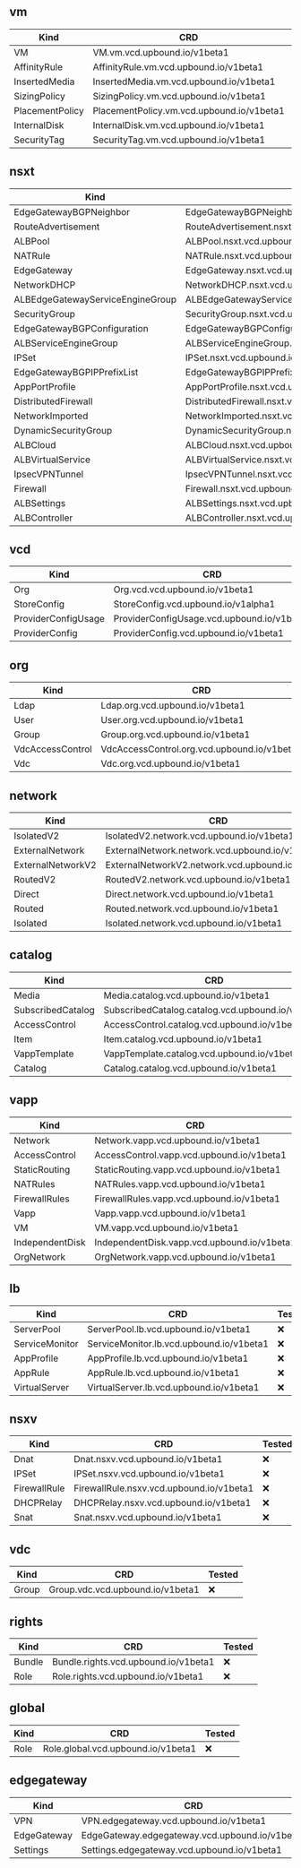 
## vm
|Kind|CRD|Tested|
|---|---|---|
|VM|VM.vm.vcd.upbound.io/v1beta1|:x:|
|AffinityRule|AffinityRule.vm.vcd.upbound.io/v1beta1|:x:|
|InsertedMedia|InsertedMedia.vm.vcd.upbound.io/v1beta1|:x:|
|SizingPolicy|SizingPolicy.vm.vcd.upbound.io/v1beta1|:x:|
|PlacementPolicy|PlacementPolicy.vm.vcd.upbound.io/v1beta1|:x:|
|InternalDisk|InternalDisk.vm.vcd.upbound.io/v1beta1|:x:|
|SecurityTag|SecurityTag.vm.vcd.upbound.io/v1beta1|:x:|

## nsxt
|Kind|CRD|Tested|
|---|---|---|
|EdgeGatewayBGPNeighbor|EdgeGatewayBGPNeighbor.nsxt.vcd.upbound.io/v1beta1|:x:|
|RouteAdvertisement|RouteAdvertisement.nsxt.vcd.upbound.io/v1beta1|:x:|
|ALBPool|ALBPool.nsxt.vcd.upbound.io/v1beta1|:x:|
|NATRule|NATRule.nsxt.vcd.upbound.io/v1beta1|:x:|
|EdgeGateway|EdgeGateway.nsxt.vcd.upbound.io/v1beta1|:x:|
|NetworkDHCP|NetworkDHCP.nsxt.vcd.upbound.io/v1beta1|:x:|
|ALBEdgeGatewayServiceEngineGroup|ALBEdgeGatewayServiceEngineGroup.nsxt.vcd.upbound.io/v1beta1|:x:|
|SecurityGroup|SecurityGroup.nsxt.vcd.upbound.io/v1beta1|:x:|
|EdgeGatewayBGPConfiguration|EdgeGatewayBGPConfiguration.nsxt.vcd.upbound.io/v1beta1|:x:|
|ALBServiceEngineGroup|ALBServiceEngineGroup.nsxt.vcd.upbound.io/v1beta1|:x:|
|IPSet|IPSet.nsxt.vcd.upbound.io/v1beta1|:x:|
|EdgeGatewayBGPIPPrefixList|EdgeGatewayBGPIPPrefixList.nsxt.vcd.upbound.io/v1beta1|:x:|
|AppPortProfile|AppPortProfile.nsxt.vcd.upbound.io/v1beta1|:x:|
|DistributedFirewall|DistributedFirewall.nsxt.vcd.upbound.io/v1beta1|:x:|
|NetworkImported|NetworkImported.nsxt.vcd.upbound.io/v1beta1|:x:|
|DynamicSecurityGroup|DynamicSecurityGroup.nsxt.vcd.upbound.io/v1beta1|:x:|
|ALBCloud|ALBCloud.nsxt.vcd.upbound.io/v1beta1|:x:|
|ALBVirtualService|ALBVirtualService.nsxt.vcd.upbound.io/v1beta1|:x:|
|IpsecVPNTunnel|IpsecVPNTunnel.nsxt.vcd.upbound.io/v1beta1|:x:|
|Firewall|Firewall.nsxt.vcd.upbound.io/v1beta1|:x:|
|ALBSettings|ALBSettings.nsxt.vcd.upbound.io/v1beta1|:x:|
|ALBController|ALBController.nsxt.vcd.upbound.io/v1beta1|:x:|

## vcd
|Kind|CRD|Tested|
|---|---|---|
|Org|Org.vcd.vcd.upbound.io/v1beta1|:x:|
|StoreConfig|StoreConfig.vcd.upbound.io/v1alpha1|:white_check_mark:|
|ProviderConfigUsage|ProviderConfigUsage.vcd.upbound.io/v1beta1|:x:|
|ProviderConfig|ProviderConfig.vcd.upbound.io/v1beta1|:white_check_mark:|

## org
|Kind|CRD|Tested|
|---|---|---|
|Ldap|Ldap.org.vcd.upbound.io/v1beta1|:x:|
|User|User.org.vcd.upbound.io/v1beta1|:x:|
|Group|Group.org.vcd.upbound.io/v1beta1|:x:|
|VdcAccessControl|VdcAccessControl.org.vcd.upbound.io/v1beta1|:x:|
|Vdc|Vdc.org.vcd.upbound.io/v1beta1|:x:|

## network
|Kind|CRD|Tested|
|---|---|---|
|IsolatedV2|IsolatedV2.network.vcd.upbound.io/v1beta1|:x:|
|ExternalNetwork|ExternalNetwork.network.vcd.upbound.io/v1beta1|:x:|
|ExternalNetworkV2|ExternalNetworkV2.network.vcd.upbound.io/v1beta1|:x:|
|RoutedV2|RoutedV2.network.vcd.upbound.io/v1beta1|:x:|
|Direct|Direct.network.vcd.upbound.io/v1beta1|:x:|
|Routed|Routed.network.vcd.upbound.io/v1beta1|:x:|
|Isolated|Isolated.network.vcd.upbound.io/v1beta1|:x:|

## catalog
|Kind|CRD|Tested|
|---|---|---|
|Media|Media.catalog.vcd.upbound.io/v1beta1|:x:|
|SubscribedCatalog|SubscribedCatalog.catalog.vcd.upbound.io/v1beta1|:x:|
|AccessControl|AccessControl.catalog.vcd.upbound.io/v1beta1|:x:|
|Item|Item.catalog.vcd.upbound.io/v1beta1|:x:|
|VappTemplate|VappTemplate.catalog.vcd.upbound.io/v1beta1|:x:|
|Catalog|Catalog.catalog.vcd.upbound.io/v1beta1|:x:|

## vapp
|Kind|CRD|Tested|
|---|---|---|
|Network|Network.vapp.vcd.upbound.io/v1beta1|:x:|
|AccessControl|AccessControl.vapp.vcd.upbound.io/v1beta1|:x:|
|StaticRouting|StaticRouting.vapp.vcd.upbound.io/v1beta1|:x:|
|NATRules|NATRules.vapp.vcd.upbound.io/v1beta1|:x:|
|FirewallRules|FirewallRules.vapp.vcd.upbound.io/v1beta1|:x:|
|Vapp|Vapp.vapp.vcd.upbound.io/v1beta1|:x:|
|VM|VM.vapp.vcd.upbound.io/v1beta1|:x:|
|IndependentDisk|IndependentDisk.vapp.vcd.upbound.io/v1beta1|:x:|
|OrgNetwork|OrgNetwork.vapp.vcd.upbound.io/v1beta1|:x:|

## lb
|Kind|CRD|Tested|
|---|---|---|
|ServerPool|ServerPool.lb.vcd.upbound.io/v1beta1|:x:|
|ServiceMonitor|ServiceMonitor.lb.vcd.upbound.io/v1beta1|:x:|
|AppProfile|AppProfile.lb.vcd.upbound.io/v1beta1|:x:|
|AppRule|AppRule.lb.vcd.upbound.io/v1beta1|:x:|
|VirtualServer|VirtualServer.lb.vcd.upbound.io/v1beta1|:x:|

## nsxv
|Kind|CRD|Tested|
|---|---|---|
|Dnat|Dnat.nsxv.vcd.upbound.io/v1beta1|:x:|
|IPSet|IPSet.nsxv.vcd.upbound.io/v1beta1|:x:|
|FirewallRule|FirewallRule.nsxv.vcd.upbound.io/v1beta1|:x:|
|DHCPRelay|DHCPRelay.nsxv.vcd.upbound.io/v1beta1|:x:|
|Snat|Snat.nsxv.vcd.upbound.io/v1beta1|:x:|

## vdc
|Kind|CRD|Tested|
|---|---|---|
|Group|Group.vdc.vcd.upbound.io/v1beta1|:x:|

## rights
|Kind|CRD|Tested|
|---|---|---|
|Bundle|Bundle.rights.vcd.upbound.io/v1beta1|:x:|
|Role|Role.rights.vcd.upbound.io/v1beta1|:x:|

## global
|Kind|CRD|Tested|
|---|---|---|
|Role|Role.global.vcd.upbound.io/v1beta1|:x:|

## edgegateway
|Kind|CRD|Tested|
|---|---|---|
|VPN|VPN.edgegateway.vcd.upbound.io/v1beta1|:x:|
|EdgeGateway|EdgeGateway.edgegateway.vcd.upbound.io/v1beta1|:x:|
|Settings|Settings.edgegateway.vcd.upbound.io/v1beta1|:x:|
